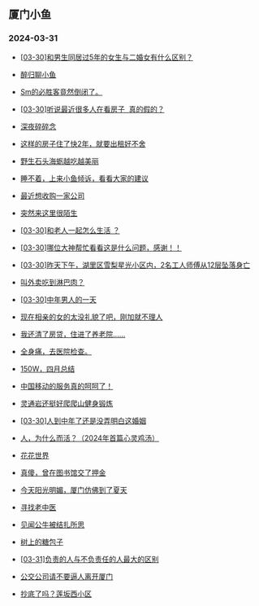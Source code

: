 ## 厦门小鱼 
### 2024-03-31

+ [[03-30]和男生同居过5年的女生与二婚女有什么区别？](http://bbs.xmfish.com/read-htm-tid-18168135.html)

+ [醉归聊小鱼](http://bbs.xmfish.com/read-htm-tid-18168128.html)

+ [Sm的必胜客竟然倒闭了。](http://bbs.xmfish.com/read-htm-tid-18168318.html)

+ [[03-30]听说最近很多人在看房子  真的假的？](http://bbs.xmfish.com/read-htm-tid-18168297.html)

+ [深夜碎碎念](http://bbs.xmfish.com/read-htm-tid-18168131.html)

+ [这样的房子住了快2年，就要出租好不舍](http://bbs.xmfish.com/read-htm-tid-18168167.html)

+ [野生石头海蛎越吃越美丽](http://bbs.xmfish.com/read-htm-tid-18168315.html)

+ [睡不着，上来小鱼倾诉，看看大家的建议](http://bbs.xmfish.com/read-htm-tid-18168141.html)

+ [最近想收购一家公司](http://bbs.xmfish.com/read-htm-tid-18168158.html)

+ [突然来这里很陌生](http://bbs.xmfish.com/read-htm-tid-18168186.html)

+ [[03-30]和老人一起怎么生活 ？](http://bbs.xmfish.com/read-htm-tid-18168163.html)

+ [[03-30]哪位大神帮忙看看这是什么问题，感谢！！](http://bbs.xmfish.com/read-htm-tid-18168260.html)

+ [[03-30]昨天下午，湖里区雪梨星光小区内，2名工人师傅从12层坠落身亡](http://bbs.xmfish.com/read-htm-tid-18168445.html)

+ [叫外卖吃到淋巴肉？](http://bbs.xmfish.com/read-htm-tid-18168144.html)

+ [[03-30]中年男人的一天](http://bbs.xmfish.com/read-htm-tid-18168406.html)

+ [现在相亲的女的太没礼貌了吧，刚加就不理人](http://bbs.xmfish.com/read-htm-tid-18168422.html)

+ [我还清了房贷，住进了养老院……](http://bbs.xmfish.com/read-htm-tid-18168365.html)

+ [全身痛，去医院检查。](http://bbs.xmfish.com/read-htm-tid-18168373.html)

+ [150W，四月总结](http://bbs.xmfish.com/read-htm-tid-18168333.html)

+ [中国移动的服务真的呵呵了！](http://bbs.xmfish.com/read-htm-tid-18168282.html)

+ [灵通岩还挺好爬爬山健身锻炼](http://bbs.xmfish.com/read-htm-tid-18168478.html)

+ [[03-30]人到中年了还是没弄明白这婚姻](http://bbs.xmfish.com/read-htm-tid-18168546.html)

+ [人，为什么而活？（2024年首篇心灵鸡汤）](http://bbs.xmfish.com/read-htm-tid-18168509.html)

+ [花花世界](http://bbs.xmfish.com/read-htm-tid-18168488.html)

+ [真傻，曾在图书馆交了押金](http://bbs.xmfish.com/read-htm-tid-18168510.html)

+ [今天阳光明媚，厦门仿佛到了夏天](http://bbs.xmfish.com/read-htm-tid-18168456.html)

+ [寻找老中医](http://bbs.xmfish.com/read-htm-tid-18168543.html)

+ [见闻公牛被结扎所思](http://bbs.xmfish.com/read-htm-tid-18168515.html)

+ [树上的糖包子](http://bbs.xmfish.com/read-htm-tid-18168528.html)

+ [[03-31]负责的人与不负责任的人最大的区别](http://bbs.xmfish.com/read-htm-tid-18168553.html)

+ [公交公司请不要逼人离开厦门](http://bbs.xmfish.com/read-htm-tid-18168679.html)

+ [抄底了吗？莲坂西小区](http://bbs.xmfish.com/read-htm-tid-18168716.html)

